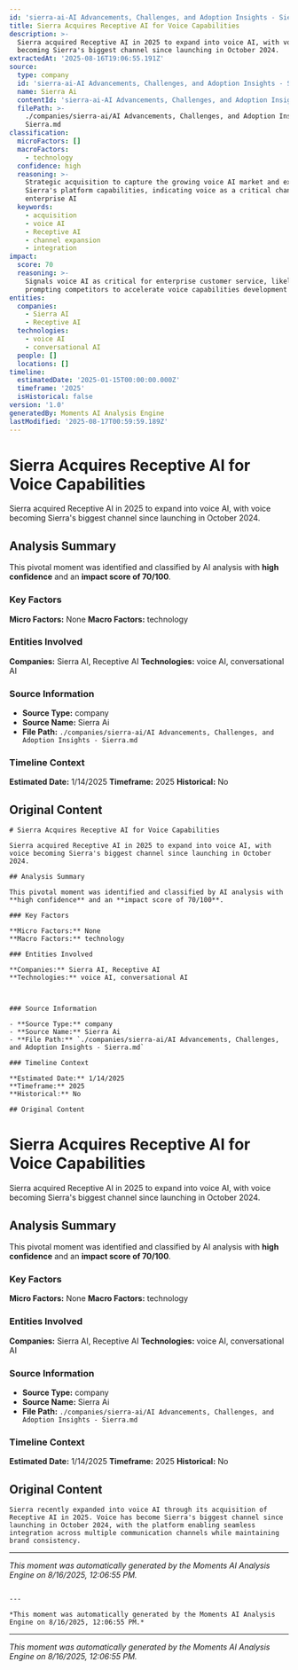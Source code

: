 ```yaml
---
id: 'sierra-ai-AI Advancements, Challenges, and Adoption Insights - Sierra-moment-3'
title: Sierra Acquires Receptive AI for Voice Capabilities
description: >-
  Sierra acquired Receptive AI in 2025 to expand into voice AI, with voice
  becoming Sierra's biggest channel since launching in October 2024.
extractedAt: '2025-08-16T19:06:55.191Z'
source:
  type: company
  id: 'sierra-ai-AI Advancements, Challenges, and Adoption Insights - Sierra'
  name: Sierra Ai
  contentId: 'sierra-ai-AI Advancements, Challenges, and Adoption Insights - Sierra'
  filePath: >-
    ./companies/sierra-ai/AI Advancements, Challenges, and Adoption Insights -
    Sierra.md
classification:
  microFactors: []
  macroFactors:
    - technology
  confidence: high
  reasoning: >-
    Strategic acquisition to capture the growing voice AI market and expand
    Sierra's platform capabilities, indicating voice as a critical channel for
    enterprise AI
  keywords:
    - acquisition
    - voice AI
    - Receptive AI
    - channel expansion
    - integration
impact:
  score: 70
  reasoning: >-
    Signals voice AI as critical for enterprise customer service, likely
    prompting competitors to accelerate voice capabilities development
entities:
  companies:
    - Sierra AI
    - Receptive AI
  technologies:
    - voice AI
    - conversational AI
  people: []
  locations: []
timeline:
  estimatedDate: '2025-01-15T00:00:00.000Z'
  timeframe: '2025'
  isHistorical: false
version: '1.0'
generatedBy: Moments AI Analysis Engine
lastModified: '2025-08-17T00:59:59.189Z'
---
```

# Sierra Acquires Receptive AI for Voice Capabilities

Sierra acquired Receptive AI in 2025 to expand into voice AI, with voice becoming Sierra's biggest channel since launching in October 2024.

## Analysis Summary

This pivotal moment was identified and classified by AI analysis with **high confidence** and an **impact score of 70/100**.

### Key Factors

**Micro Factors:** None
**Macro Factors:** technology

### Entities Involved

**Companies:** Sierra AI, Receptive AI
**Technologies:** voice AI, conversational AI



### Source Information

- **Source Type:** company
- **Source Name:** Sierra Ai
- **File Path:** `./companies/sierra-ai/AI Advancements, Challenges, and Adoption Insights - Sierra.md`

### Timeline Context

**Estimated Date:** 1/14/2025
**Timeframe:** 2025
**Historical:** No

## Original Content

```
# Sierra Acquires Receptive AI for Voice Capabilities

Sierra acquired Receptive AI in 2025 to expand into voice AI, with voice becoming Sierra's biggest channel since launching in October 2024.

## Analysis Summary

This pivotal moment was identified and classified by AI analysis with **high confidence** and an **impact score of 70/100**.

### Key Factors

**Micro Factors:** None
**Macro Factors:** technology

### Entities Involved

**Companies:** Sierra AI, Receptive AI
**Technologies:** voice AI, conversational AI



### Source Information

- **Source Type:** company
- **Source Name:** Sierra Ai
- **File Path:** `./companies/sierra-ai/AI Advancements, Challenges, and Adoption Insights - Sierra.md`

### Timeline Context

**Estimated Date:** 1/14/2025
**Timeframe:** 2025
**Historical:** No

## Original Content

```
# Sierra Acquires Receptive AI for Voice Capabilities

Sierra acquired Receptive AI in 2025 to expand into voice AI, with voice becoming Sierra's biggest channel since launching in October 2024.

## Analysis Summary

This pivotal moment was identified and classified by AI analysis with **high confidence** and an **impact score of 70/100**.

### Key Factors

**Micro Factors:** None
**Macro Factors:** technology

### Entities Involved

**Companies:** Sierra AI, Receptive AI
**Technologies:** voice AI, conversational AI



### Source Information

- **Source Type:** company
- **Source Name:** Sierra Ai
- **File Path:** `./companies/sierra-ai/AI Advancements, Challenges, and Adoption Insights - Sierra.md`

### Timeline Context

**Estimated Date:** 1/14/2025
**Timeframe:** 2025
**Historical:** No

## Original Content

```
Sierra recently expanded into voice AI through its acquisition of Receptive AI in 2025. Voice has become Sierra's biggest channel since launching in October 2024, with the platform enabling seamless integration across multiple communication channels while maintaining brand consistency.
```

---

*This moment was automatically generated by the Moments AI Analysis Engine on 8/16/2025, 12:06:55 PM.*

```

---

*This moment was automatically generated by the Moments AI Analysis Engine on 8/16/2025, 12:06:55 PM.*

```

---

*This moment was automatically generated by the Moments AI Analysis Engine on 8/16/2025, 12:06:55 PM.*
